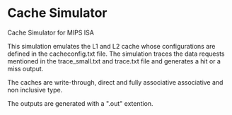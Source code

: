 # Cache Simulator

Cache Simulator for MIPS ISA

This simulation emulates the L1 and L2 cache whose configurations are defined in the cacheconfig.txt file. The simulation traces the data requests mentioned in the trace_small.txt and trace.txt file and generates a hit or a miss output.

The caches are write-through, direct and fully associative associative and non inclusive type.

The outputs are generated with a ".out" extention.
